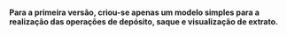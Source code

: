 <h4>Para a primeira versão, criou-se apenas um modelo simples para a realização das operações de depósito, saque e visualização de extrato.</h4>
